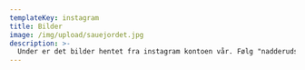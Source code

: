 ```yaml
--- 
templateKey: instagram
title: Bilder
image: /img/upload/sauejordet.jpg
description: >-
  Under er det bilder hentet fra instagram kontoen vår. Følg "nadderudspeidergruppe" på instagram for å holde deg oppdatert.
---
```

